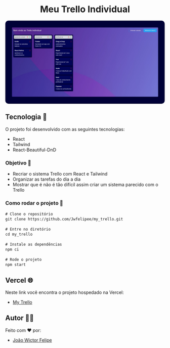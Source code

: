 <h1 align="center"> Meu Trello Individual </h1>

<p align="center">
<img src="my_trello.jpg" align="center" style="border-radius: 10px; width:600px" />
</p>

## Tecnologia 🚀
O projeto foi desenvolvido com as seguintes tecnologias:
- React
- Tailwind
- React-Beautiful-DnD

### Objetivo 🎯
- Recriar o sistema Trello com React e Tailwind
- Organizar as tarefas do dia a dia
- Mostrar que é não é tão difícil assim criar um sistema parecido com o Trello

### Como rodar o projeto 🤔
```
# Clone o repositório
git clone https://github.com/Jwfelipee/my_trello.git

# Entre no diretório
cd my_trello

# Instale as dependências
npm ci

# Rode o projeto
npm start
```

## Vercel 🌐
Neste link você encontra o projeto hospedado na Vercel:
- [My Trello](https://my-trello-coral.vercel.app/)

## Autor 🧑🏽
Feito com ❤️ por:
- [João Wictor Felipe](https://github.com/Jwfelipee/)